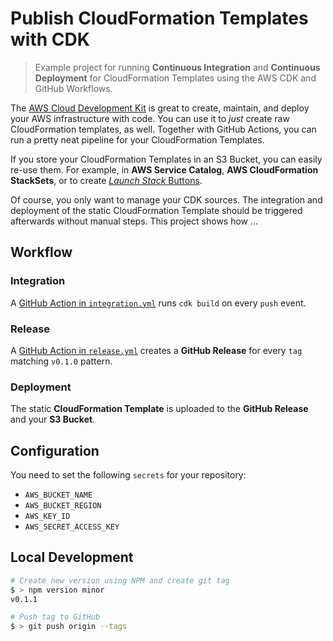 # Publish CloudFormation Templates with CDK

> Example project for running **Continuous Integration** and **Continuous Deployment** for CloudFormation Templates using the AWS CDK and GitHub Workflows.

The [AWS Cloud Development Kit](https://aws.amazon.com/cdk/) is great to create, maintain, and deploy your AWS infrastructure with code. You can use it to *just* create raw CloudFormation templates, as well. Together with GitHub Actions, you can run a pretty neat pipeline for your CloudFormation Templates.

If you store your CloudFormation Templates in an S3 Bucket, you can easily re-use them. For example, in **AWS Service Catalog**, **AWS CloudFormation StackSets**, or to create [*Launch Stack* Buttons](https://aws.amazon.com/blogs/devops/construct-your-own-launch-stack-url/). 

Of course, you only want to manage your CDK sources. The integration and deployment of the static CloudFormation Template should be triggered afterwards without manual steps. This project shows how …

## Workflow

### Integration

A [GitHub Action in `integration.yml`](.github/workflows/integration.yml) runs `cdk build` on every `push` event.

### Release

A [GitHub Action in `release.yml`](.github/workflows/release.yml) creates a **GitHub Release** for every `tag` matching `v0.1.0` pattern.

### Deployment

The static **CloudFormation Template** is uploaded to the **GitHub Release** and your **S3 Bucket**.

## Configuration

You need to set the following `secrets` for your repository:

- `AWS_BUCKET_NAME`
- `AWS_BUCKET_REGION`
- `AWS_KEY_ID`
- `AWS_SECRET_ACCESS_KEY`

## Local Development

```bash
# Create new version using NPM and create git tag
$ > npm version minor
v0.1.1

# Push tag to GitHub
$ > git push origin --tags
```

